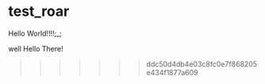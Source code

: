 # test_roar

Hello World!!!!;_;

well Hello There!
>>>>>>> ddc50d4db4e03c8fc0e7f868205e434f1877a609
